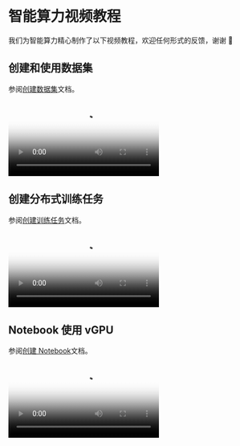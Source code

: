 # 智能算力视频教程

我们为智能算力精心制作了以下视频教程，欢迎任何形式的反馈，谢谢 🙏

## 创建和使用数据集

参阅[创建数据集](../baize/developer/dataset/create.md)文档。

<div class="responsive-video-container">
<video controls src="https://harbor-test2.cn-sh2.ufileos.com/docs/videos/dataset.mp4" preload="metadata" poster="images/dataset.jpg"></video>
</div>

## 创建分布式训练任务

参阅[创建训练任务](../baize/developer/jobs/create.md)文档。

<div class="responsive-video-container">
<video controls src="https://harbor-test2.cn-sh2.ufileos.com/docs/videos/create-job.mp4" preload="metadata" poster="images/create-distributed-job.png"></video>
</div>

## Notebook 使用 vGPU

参阅[创建 Notebook](../baize/developer/notebooks/create.md)文档。

<div class="responsive-video-container">
<video controls src="https://harbor-test2.cn-sh2.ufileos.com/docs/videos/notebook.mp4" preload="metadata" poster="images/notebook.jpg"></video>
</div>
